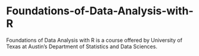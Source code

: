 # Foundations-of-Data-Analysis-with-R

Foundations of Data Analysis with R is a course offered by University of Texas at Austin’s Department of Statistics and Data Sciences.
